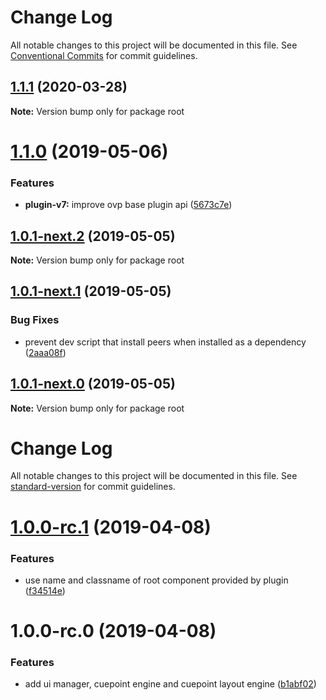 # Change Log

All notable changes to this project will be documented in this file.
See [Conventional Commits](https://conventionalcommits.org) for commit guidelines.

## [1.1.1](https://github.com/kontorol/pakhshkit-js-ovp/compare/v1.1.0...v1.1.1) (2020-03-28)

**Note:** Version bump only for package root





# [1.1.0](https://github.com/kontorol/pakhshkit-js-ovp/compare/v1.0.1-next.2...v1.1.0) (2019-05-06)


### Features

* **plugin-v7:** improve ovp base plugin api ([5673c7e](https://github.com/kontorol/pakhshkit-js-ovp/commit/5673c7e))





## [1.0.1-next.2](https://github.com/kontorol/pakhshkit-js-ovp/compare/v1.0.1-next.1...v1.0.1-next.2) (2019-05-05)

**Note:** Version bump only for package root





## [1.0.1-next.1](https://github.com/kontorol/pakhshkit-js-ovp/compare/v1.0.1-next.0...v1.0.1-next.1) (2019-05-05)


### Bug Fixes

* prevent dev script that install peers when installed as a dependency ([2aaa08f](https://github.com/kontorol/pakhshkit-js-ovp/commit/2aaa08f))





## [1.0.1-next.0](https://github.com/kontorol/pakhshkit-js-ovp/compare/v1.0.0-rc.1...v1.0.1-next.0) (2019-05-05)

**Note:** Version bump only for package root





# Change Log

All notable changes to this project will be documented in this file. See [standard-version](https://github.com/conventional-changelog/standard-version) for commit guidelines.

# [1.0.0-rc.1](https://github.com/kontorol/pakhshkit-js-ovp/compare/v1.0.0-rc.0...v1.0.0-rc.1) (2019-04-08)


### Features

* use name and classname of root component provided by plugin ([f34514e](https://github.com/kontorol/pakhshkit-js-ovp/commit/f34514e))



# 1.0.0-rc.0 (2019-04-08)


### Features

* add ui manager, cuepoint engine and cuepoint layout engine ([b1abf02](https://github.com/kontorol/pakhshkit-js-ovp/commit/b1abf02))
